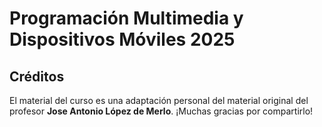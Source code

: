 # Programación Multimedia y Dispositivos Móviles 2025

## Créditos

El material del curso es una adaptación personal del material original del profesor **Jose Antonio López de Merlo**. ¡Muchas gracias por compartirlo!
